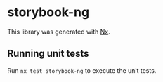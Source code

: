 # storybook-ng

This library was generated with [Nx](https://nx.dev).

## Running unit tests

Run `nx test storybook-ng` to execute the unit tests.
